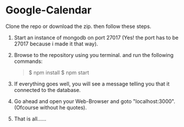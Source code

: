 ﻿# Google-Calendar


Clone the repo or download the zip. then follow these steps.

1. Start an instance of mongodb on port 27017 (Yes! the port has to be 27017 because i made it that way).
2. Browse to the repository using you terminal. and run the following commands:

    > $  npm install
    > $  npm start


3. If everything goes well, you will see a message telling you that it connected to the database.
4. Go ahead and open your Web-Browser and goto "localhost:3000".(Ofcourse without he quotes).
5. That is all......

